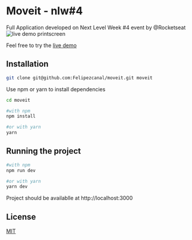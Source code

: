 # Moveit - nlw#4

Full Application developed on Next Level Week #4 event by @Rocketseat
![live demo printscreen](github.com/Felipezcanal/moveit/blob/main/livedemoprintscreen.png)

Feel free to try the [live demo](https://moveit-nlw-theta.vercel.app)

## Installation


```bash
git clone git@github.com:Felipezcanal/moveit.git moveit
```

Use npm or yarn to install dependencies

```bash
cd moveit

#with npm 
npm install

#or with yarn
yarn
```

## Running the project

```bash
#with npm 
npm run dev

#or with yarn
yarn dev
```
Project should be availablle at  http://localhost:3000

## License
[MIT](https://github.com/Felipezcanal/moveit/blob/main/LICENSE)
